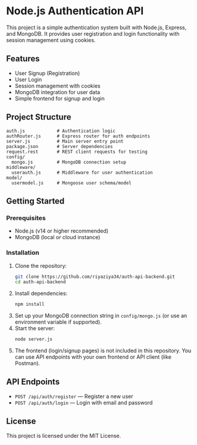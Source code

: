 # Node.js Authentication API

This project is a simple authentication system built with Node.js, Express, and MongoDB. It provides user registration and login functionality with session management using cookies.

## Features
- User Signup (Registration)
- User Login
- Session management with cookies
- MongoDB integration for user data
- Simple frontend for signup and login

## Project Structure
```
auth.js            # Authentication logic
authRouter.js      # Express router for auth endpoints
server.js          # Main server entry point
package.json       # Server dependencies
request.rest       # REST client requests for testing
config/
  mongo.js         # MongoDB connection setup
middleware/
  userauth.js      # Middleware for user authentication
model/
  usermodel.js     # Mongoose user schema/model
```

## Getting Started

### Prerequisites
- Node.js (v14 or higher recommended)
- MongoDB (local or cloud instance)

### Installation
1. Clone the repository:
   ```sh
   git clone https://github.com/riyaziya34/auth-api-backend.git
   cd auth-api-backend
   ```
2. Install dependencies:
   ```sh
   npm install
   ```
3. Set up your MongoDB connection string in `config/mongo.js` (or use an environment variable if supported).
4. Start the server:
   ```sh
   node server.js
   ```
5. The frontend (login/signup pages) is not included in this repository. You can use API endpoints with your own frontend or API client (like Postman).

## API Endpoints
- `POST /api/auth/register` — Register a new user
- `POST /api/auth/login` — Login with email and password


## License
This project is licensed under the MIT License.
